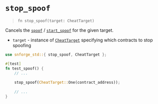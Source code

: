 # `stop_spoof`

> `fn stop_spoof(target: CheatTarget)`

Cancels the [`spoof`](./spoof.md) / [`start_spoof`](./start_spoof.md) for the given target.

- `target` - instance of [`CheatTarget`](./cheat_target.md) specifying which contracts to stop spoofing

```rust
use snforge_std::{ stop_spoof, CheatTarget };

#[test]
fn test_spoof() {
    // ...
    
    stop_spoof(CheatTarget::One(contract_address));
    
    // ...
}
```

